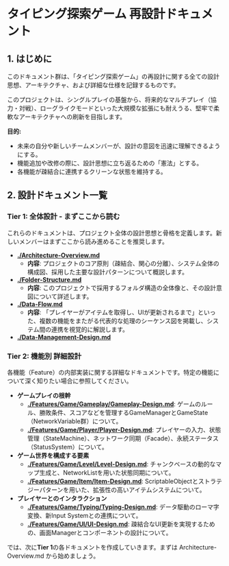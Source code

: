 # **タイピング探索ゲーム 再設計ドキュメント**

## **1\. はじめに**

このドキュメント群は、「タイピング探索ゲーム」の再設計に関する全ての設計思想、アーキテクチャ、および詳細な仕様を記録するものです。

このプロジェクトは、シングルプレイの基盤から、将来的なマルチプレイ（協力・対戦）、ローグライクモードといった大規模な拡張にも耐えうる、堅牢で柔軟なアーキテクチャへの刷新を目指します。

**目的:**

* 未来の自分や新しいチームメンバーが、設計の意図を迅速に理解できるようにする。  
* 機能追加や改修の際に、設計思想に立ち返るための「憲法」とする。  
* 各機能が疎結合に連携するクリーンな状態を維持する。

## **2\. 設計ドキュメント一覧**

### **Tier 1: 全体設計 \- まずここから読む**

これらのドキュメントは、プロジェクト全体の設計思想と骨格を定義します。新しいメンバーはまずここから読み進めることを推奨します。

* [**./Architecture-Overview.md**](./Architecture-Overview.md)  
  * **内容**: プロジェクトのコア原則（疎結合、関心の分離）、システム全体の構成図、採用した主要な設計パターンについて概説します。  
* [**./Folder-Structure.md**](./Folder-Structure.md)  
  * **内容**: このプロジェクトで採用するフォルダ構造の全体像と、その設計意図について詳述します。  
* [**./Data-Flow.md**](./Data-Flow.md)  
  * **内容**: 「プレイヤーがアイテムを取得し、UIが更新されるまで」といった、複数の機能をまたがる代表的な処理のシーケンス図を掲載し、システム間の連携を視覚的に解説します。
* [**./Data-Management-Design.md**](./Data-Management-Design.md)  

### **Tier 2: 機能別 詳細設計**

各機能（Feature）の内部実装に関する詳細なドキュメントです。特定の機能について深く知りたい場合に参照してください。

* **ゲームプレイの根幹**  
  * [**./Features/Game/Gameplay/Gameplay-Design.md**](./Features/Game/Gameplay/Gameplay-Design.md): ゲームのルール、勝敗条件、スコアなどを管理するGameManagerとGameState（NetworkVariable群）について。  
  * [**./Features/Game/Player/Player-Design.md**](./Features/Game/Player/Player-Design.md): プレイヤーの入力、状態管理（StateMachine）、ネットワーク同期（Facade）、永続ステータス（StatusSystem）について。  
* **ゲーム世界を構成する要素**  
  * [**./Features/Game/Level/Level-Design.md**](./Features/Game/Level/Level-Design.md): チャンクベースの動的なマップ生成と、NetworkListを用いた状態同期について。  
  * [**./Features/Game/Item/Item-Design.md**](./Features/Game/Item/Item-Design.md): ScriptableObjectとストラテジーパターンを用いた、拡張性の高いアイテムシステムについて。  
* **プレイヤーとのインタラクション**  
  * [**./Features/Game/Typing/Typing-Design.md**](./Features/Game/Typing/Typing-Design.md): データ駆動のローマ字変換、新Input Systemとの連携について。  
  * [**./Features/Game/UI/UI-Design.md**](./Features/UI/UI-Design.md): 疎結合なUI更新を実現するための、画面Managerとコンポーネントの設計について。

では、次に**Tier 1**の各ドキュメントを作成していきます。まずは Architecture-Overview.md から始めましょう。